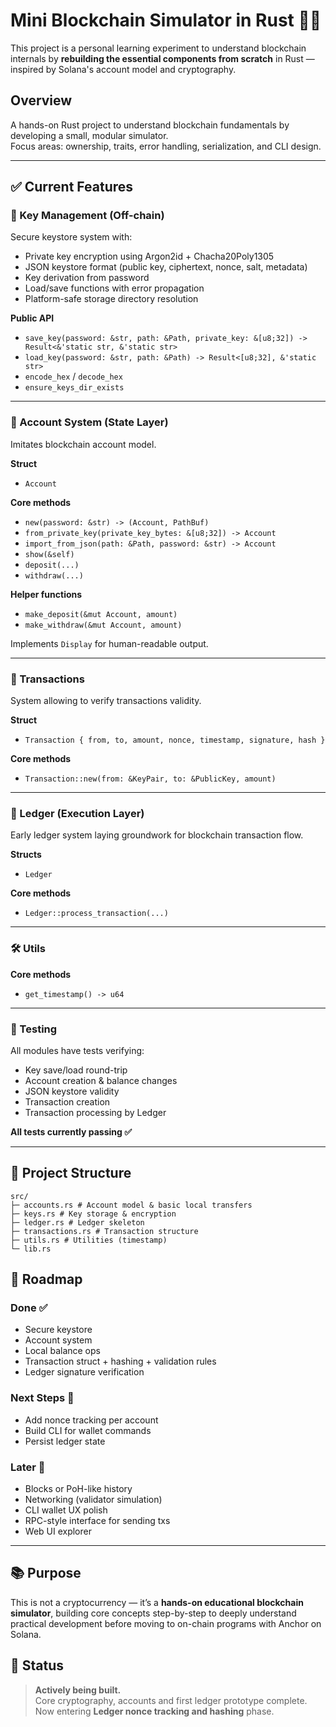 # Mini Blockchain Simulator in Rust 🦀🔗

This project is a personal learning experiment to understand blockchain internals by **rebuilding the essential components from scratch** in Rust — inspired by Solana's account model and cryptography.

## Overview
A hands-on Rust project to understand blockchain fundamentals by developing a small, modular simulator.  
Focus areas: ownership, traits, error handling, serialization, and CLI design.

---

## ✅ Current Features

### 🔐 Key Management (Off-chain)

Secure keystore system with:
- Private key encryption using Argon2id + Chacha20Poly1305
- JSON keystore format (public key, ciphertext, nonce, salt, metadata)
- Key derivation from password
- Load/save functions with error propagation
- Platform-safe storage directory resolution

**Public API**
- `save_key(password: &str, path: &Path, private_key: &[u8;32]) -> Result<&'static str, &'static str>`
- `load_key(password: &str, path: &Path) -> Result<[u8;32], &'static str>`
- `encode_hex` / `decode_hex`
- `ensure_keys_dir_exists`

---

### 💼 Account System (State Layer)

Imitates blockchain account model.

**Struct**
- `Account`

**Core methods**
- `new(password: &str) -> (Account, PathBuf)`
- `from_private_key(private_key_bytes: &[u8;32]) -> Account`
- `import_from_json(path: &Path, password: &str) -> Account`
- `show(&self)`
- `deposit(...)`
- `withdraw(...)`

**Helper functions**
- `make_deposit(&mut Account, amount)`
- `make_withdraw(&mut Account, amount)`

Implements `Display` for human-readable output.

---

### 💱 Transactions

System allowing to verify transactions validity.

**Struct**
- `Transaction { from, to, amount, nonce, timestamp, signature, hash }`

**Core methods**
- `Transaction::new(from: &KeyPair, to: &PublicKey, amount)`
---

### 📜 Ledger (Execution Layer)

Early ledger system laying groundwork for blockchain transaction flow.

**Structs**
- `Ledger`

**Core methods**
- `Ledger::process_transaction(...)`

---

### 🛠️ Utils

**Core methods**
- `get_timestamp() -> u64`

---

### 🧪 Testing

All modules have tests verifying:
- Key save/load round-trip
- Account creation & balance changes
- JSON keystore validity
- Transaction creation
- Transaction processing by Ledger

**All tests currently passing ✅**

---

## 🧩 Project Structure

```text
src/
├─ accounts.rs # Account model & basic local transfers
├─ keys.rs # Key storage & encryption
├─ ledger.rs # Ledger skeleton
├─ transactions.rs # Transaction structure
├─ utils.rs # Utilities (timestamp)
└─ lib.rs
```

## 🎯 Roadmap

### Done ✅
- Secure keystore
- Account system
- Local balance ops
- Transaction struct + hashing + validation rules
- Ledger signature verification

### Next Steps 🚧
- Add nonce tracking per account
- Build CLI for wallet commands
- Persist ledger state

### Later 🚀
- Blocks or PoH-like history
- Networking (validator simulation)
- CLI wallet UX polish
- RPC-style interface for sending txs
- Web UI explorer
---

## 📚 Purpose

This is not a cryptocurrency — it’s a **hands-on educational blockchain simulator**, building core concepts step-by-step to deeply understand practical development before moving to on-chain programs with Anchor on Solana.

## 🧠 Status

> **Actively being built.**  
Core cryptography, accounts and first ledger prototype complete.  
Now entering **Ledger nonce tracking and hashing** phase.